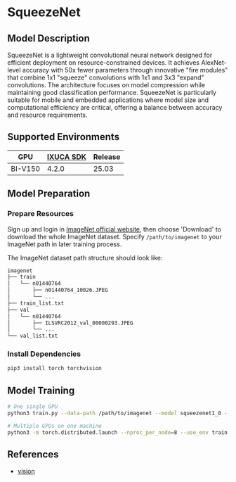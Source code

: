 # SqueezeNet

## Model Description

SqueezeNet is a lightweight convolutional neural network designed for efficient deployment on resource-constrained
devices. It achieves AlexNet-level accuracy with 50x fewer parameters through innovative "fire modules" that combine 1x1
"squeeze" convolutions with 1x1 and 3x3 "expand" convolutions. The architecture focuses on model compression while
maintaining good classification performance. SqueezeNet is particularly suitable for mobile and embedded applications
where model size and computational efficiency are critical, offering a balance between accuracy and resource
requirements.

## Supported Environments

| GPU    | [IXUCA SDK](https://gitee.com/deep-spark/deepspark#%E5%A4%A9%E6%95%B0%E6%99%BA%E7%AE%97%E8%BD%AF%E4%BB%B6%E6%A0%88-ixuca) | Release |
|--------|-----------|---------|
| BI-V150 | 4.2.0     |  25.03  |

## Model Preparation

### Prepare Resources

Sign up and login in [ImageNet official website](https://www.image-net.org/index.php), then choose 'Download' to
download the whole ImageNet dataset. Specify `/path/to/imagenet` to your ImageNet path in later training process.

The ImageNet dataset path structure should look like:

```bash
imagenet
├── train
│   └── n01440764
│       ├── n01440764_10026.JPEG
│       └── ...
├── train_list.txt
├── val
│   └── n01440764
│       ├── ILSVRC2012_val_00000293.JPEG
│       └── ...
└── val_list.txt
```

### Install Dependencies

```bash
pip3 install torch torchvision
```

## Model Training

```bash
# One single GPU
python3 train.py --data-path /path/to/imagenet --model squeezenet1_0 --lr 0.001

# Multiple GPUs on one machine
python3 -m torch.distributed.launch --nproc_per_node=8 --use_env train.py --data-path /path/to/imagenette --model squeezenet1_0 --lr 0.001
```

## References

- [vision](https://github.com/pytorch/vision/blob/main/torchvision/models/squeezenet.py)
